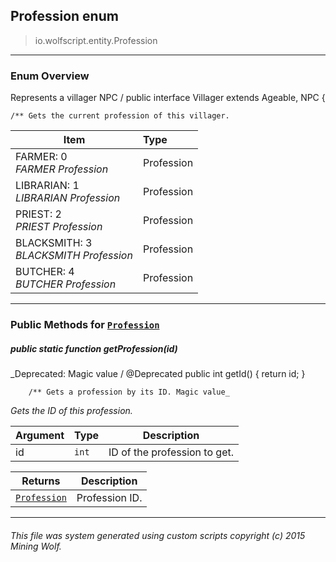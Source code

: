## Profession __enum__

>io.wolfscript.entity.Profession

---

### Enum Overview

Represents a villager NPC /
public interface Villager extends Ageable, NPC {

    /** Gets the current profession of this villager.

Item | Type   
--- | :--- 
FARMER: 0<br> _FARMER Profession_ | Profession
LIBRARIAN: 1<br> _LIBRARIAN Profession_ | Profession
PRIEST: 2<br> _PRIEST Profession_ | Profession
BLACKSMITH: 3<br> _BLACKSMITH Profession_ | Profession
BUTCHER: 4<br> _BUTCHER Profession_ | Profession



---


### Public Methods for [`Profession`](Profession.md)

##### <a id='getprofession'></a>public static function __getProfession__(id)
_Deprecated: Magic value /
        @Deprecated
        public int getId() {
            return id;
        }

        /** Gets a profession by its ID. Magic value_

_Gets the ID of this profession._

Argument | Type | Description  
--- | --- | --- 
id | `int` | ID of the profession to get.

Returns | Description
--- | --- 
[`Profession`](Profession.md) | Profession ID.


---


###### This file was system generated using custom scripts copyright (c) 2015 Mining Wolf.
	

